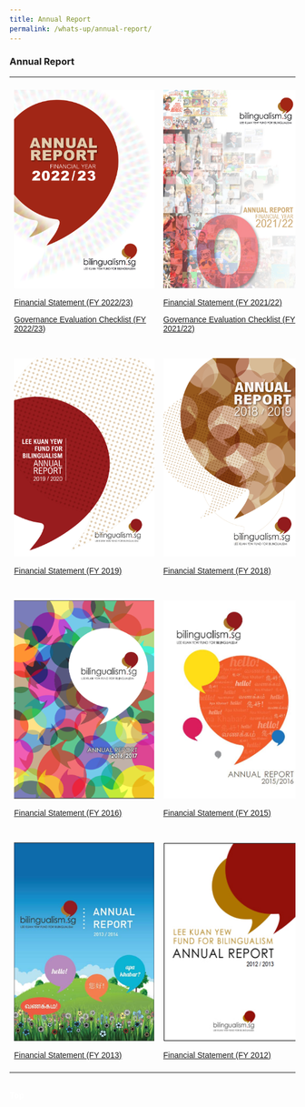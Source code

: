 ```yaml
---
title: Annual Report
permalink: /whats-up/annual-report/
---
```

### Annual Report


  
<style>
table {
  font-family: arial, sans-serif;
  border-collapse: collapse;
  width: 100%;
}
td, th {
  text-align: left;
  padding: 8px;
}

.responsive {
  width: 100%;
  max-width: 400px;
  height: auto;
}
</style>


<table>
 <tbody><tr>
	 <td>
	<p><a href="https://go.gov.sg/lkyfb-ar-fy2022-23" target="_blank">
    <img border="0" src="/images/cover-fy2022-23.jpg" class="responsive" style="width:247px; height:349px;"></a></p>
  <p><a href="/files/whats-up/lkyfb_fs_fy2022-23.pdf" target="_blank">Financial Statement (FY 2022/23)</a></p>
		 <p><a href="/files/whats-up/lkyfb_gec_fy2022-23.pdf" target="_blank">Governance Evaluation Checklist (FY 2022/23)</a></p>
   </td>
	 <td>
	<p><a href="https://go.gov.sg/lkyfb-ar-fy2021-22" target="_blank">
    <img border="0" src="/images/cover-fy2021-22.png" class="responsive" style="width:247px; height:349px;"></a></p>
   <p><a href="/files/whats-up/lkyfb_fs_fy2021-22.pdf" target="_blank">Financial Statement (FY 2021/22)</a></p>
		 <p><a href="/files/whats-up/lkyfb_gec_fy2021-22.pdf" target="_blank">Governance Evaluation Checklist (FY 2021/22)</a></p>
   </td>
	 <td>
	<p><a href="/files/whats-up/lkyfb annual report fy2020-21.pdf" target="_blank">
    <img border="0" src="/images/cover-fy2020-21.png" class="responsive" style="width:247px; height:349px;"></a></p>
   <p><a href="/files/whats-up/lkyfb_fs_fy2020-21.pdf" target="_blank">Financial Statement (FY 2020/21)</a></p>
		 <p><a href="/files/whats-up/lkyfb_governance evaluation checklist_fy2020-21.pdf" target="_blank">Governance Evaluation Checklist (FY 2020/21)</a></p>
   </td>
	 </tr>
	 <tr>
     <td>
  <p><a href="/files/whats-up/lkyfb_annual-report_fy2019.pdf" target="_blank">
    <img border="0" src="/images/cover-fy2019.jpg" class="responsive" style="width:247px; height:349px;"></a></p>
   <p><a href="/files/whats-up/lkyfb_fs_fy2019.pdf" target="_blank">Financial Statement (FY 2019)</a></p>
   </td>
    <td>
  <p><a href="/files/whats-up/annual-report-fy2018.pdf" target="_blank">
    <img border="0" src="/images/cover-fy2018.jpg" class="responsive" style="width:247px; height:349px;"></a></p>
   <p><a href="/files/whats-up/fy2018-fs.pdf" target="_blank">Financial Statement (FY 2018)</a></p>
   </td>
    <td>
   <p><a href="/files/whats-up/annual_report_fy2017_final.pdf" target="_blank">
     <img border="0" src="/images/cover-fy2017.png" class="responsive" style="width:247px; height:349px;"></a></p>
   <p><a href="/files/whats-up/fy2017-fs.pdf" target="_blank">Financial Statement (FY 2017)</a></p>
   </td>
	 </tr>
	 <tr>
    <td>
  <p><a href="/files/whats-up/annual-report-2016.pdf" target="_blank">
    <img border="0" src="/images/cover-fy2016.png" class="responsive" style="width:247px; height:349px;"></a></p>
   <p><a href="/files/whats-up/fy2016-fs.pdf" target="_blank">Financial Statement (FY 2016)</a></p>
   </td>
    <td>
   <p><a href="/files/whats-up/annual-report-2015.pdf" target="_blank">
     <img border="0" src="/images/cover-fy2015.jpg" class="responsive" style="width:247px; height:349px;"></a></p>
   <p><a href="/files/whats-up/fy2015-fs.pdf" target="_blank">Financial Statement (FY 2015)</a></p>
		 </td>
    <td>
  <p><a href="/files/whats-up/annual_report_fy2014.pdf" target="_blank">
    <img border="0" src="/images/cover-fy2014.jpg" class="responsive" style="width:247px; height:349px;"></a></p>
   <p><a href="/files/whats-up/fy2014-fs.pdf" target="_blank">Financial Statement (FY 2014)</a></p>
   </td>
	 </tr>
    <tr><td>
   <p><a href="/files/whats-up/annual-report-2013.pdf" target="_blank">
     <img border="0" src="/images/cover-fy2013.jpg" class="responsive" style="width:247px; height:349px;"></a></p>
   <p><a href="/files/whats-up/fy2013-fs.pdf" target="_blank">Financial Statement (FY 2013)</a></p>
   </td>
    <td>
  <p><a href="/files/whats-up/annual-report-2012.pdf" target="_blank">
    <img border="0" src="/images/cover-fy2012.jpg" class="responsive" style="width:247px; height:349px;"></a></p>
   <p><a href="/files/whats-up/fy2012-fs.pdf" target="_blank">Financial Statement (FY 2012)</a></p>
   </td>
</tr></tbody></table><br>
<div class="btntop"><a href="#top" style="text-decoration:none;"><span style="color:white"><b>Top</b></span></a></div>